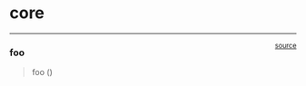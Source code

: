 # core


<!-- WARNING: THIS FILE WAS AUTOGENERATED! DO NOT EDIT! -->

------------------------------------------------------------------------

<a
href="https://github.com/cgubbin/glass_dd/blob/main/glass_dd/core.py#L9"
target="_blank" style="float:right; font-size:smaller">source</a>

### foo

>  foo ()
